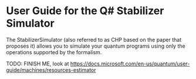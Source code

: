 # User Guide for the Q# Stabilizer Simulator

The StabilizerSimulator (also referred to as CHP based on the paper that proposes it) allows you to simulate your quantum programs using only the operations supported by the formalism.

TODO: FINISH ME, look at https://docs.microsoft.com/en-us/quantum/user-guide/machines/resources-estimator
